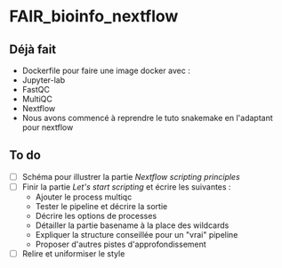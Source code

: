# FAIR_bioinfo_nextflow
## Déjà fait
- Dockerfile pour faire une image docker avec :
 - Jupyter-lab
 - FastQC
 - MultiQC
 - Nextflow
- Nous avons commencé à reprendre le tuto snakemake en l'adaptant pour nextflow

## To do

-   [ ] Schéma pour illustrer la partie _Nextflow scripting principles_
-   [ ] Finir la partie _Let's start scripting_ et écrire les suivantes :
    -   Ajouter le process multiqc
    -   Tester le pipeline et décrire la sortie
    -   Décrire les options de processes
    -   Détailler la partie basename à la place des wildcards
    -   Expliquer la structure conseillée pour un "vrai" pipeline
    -   Proposer d'autres pistes d'approfondissement
-   [ ] Relire et uniformiser le style
